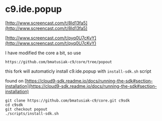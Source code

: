 # c9.ide.popup


[http://www.screencast.com/t/8Id13fa5](http://www.screencast.com/t/8Id13fa5)

[http://www.screencast.com/t/pyq0U7cKvY](http://www.screencast.com/t/pyq0U7cKvY)


I have modified the core a bit, so use 
```
https://github.com/bmatusiak-c9/core/tree/popout
```
this fork will automaticly install c9.ide.popup with `install-sdk.sh` script

found on [https://cloud9-sdk.readme.io/docs/running-the-sdk#section-installation](https://cloud9-sdk.readme.io/docs/running-the-sdk#section-installation)
```
git clone https://github.com/bmatusiak-c9/core.git c9sdk
cd c9sdk
git checkout popout
./scripts/install-sdk.sh
```

